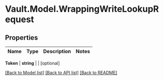 # Vault.Model.WrappingWriteLookupRequest

## Properties

Name | Type | Description | Notes
------------ | ------------- | ------------- | -------------

**Token** | **string** |  | [optional] 

[[Back to Model list]](../README.md#documentation-for-models) [[Back to API list]](../README.md#documentation-for-api-endpoints) [[Back to README]](../README.md)

